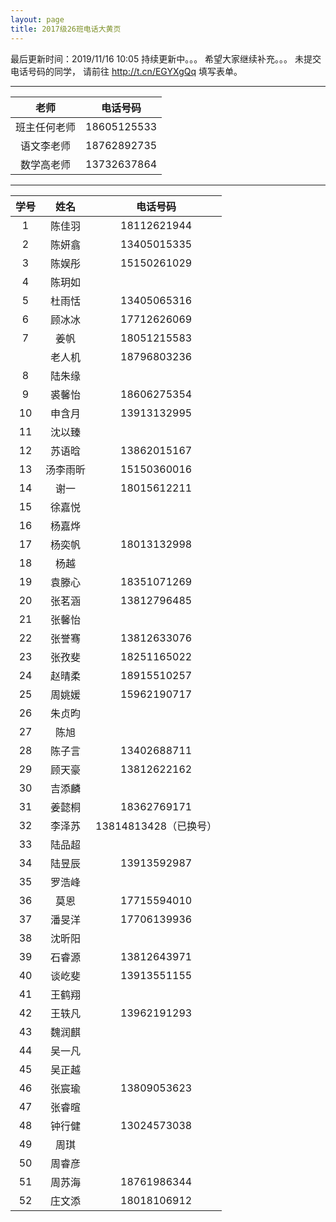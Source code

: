 ```yaml
---
layout: page
title: 2017级26班电话大黄页
---
```


最后更新时间：2019/11/16 10:05
持续更新中。。。
希望大家继续补充。。。
未提交电话号码的同学，
请前往 http://t.cn/EGYXgQq 填写表单。

******

|老师|电话号码|
|:--:|:------:|
|班主任何老师|18605125533|
|语文李老师|18762892735|
|数学高老师|13732637864|

******

| 学号 |   姓名   |       电话号码        |
| :--: | :------: | :-------------------: |
|  1   |  陈佳羽  |      18112621944      |
|  2   |  陈妍翕  |      13405015335      |
|  3   |  陈娱彤  |      15150261029      |
|  4   |  陈玥如  |                       |
|  5   |  杜雨恬  |      13405065316      |
|  6   |  顾冰冰  |      17712626069      |
|  7   |   姜帆   |      18051215583      |
|      |  老人机  |      18796803236      |
|  8   |  陆朱缘  |                       |
|  9   |  裘馨怡  |      18606275354      |
|  10  |  申含月  |      13913132995      |
|  11  |  沈以臻  |                       |
|  12  |  苏语晗  |      13862015167      |
|  13  | 汤李雨昕 |      15150360016      |
|  14  |   谢一   |      18015612211      |
|  15  |  徐嘉悦  |                       |
|  16  |  杨嘉烨  |                       |
|  17  |  杨奕帆  |      18013132998      |
|  18  |   杨越   |                       |
|  19  |  袁滕心  |      18351071269      |
|  20  |  张茗涵  |      13812796485      |
|  21  |  张馨怡  |                       |
|  22  |  张誉骞  |      13812633076      |
|  23  |  张孜斐  |      18251165022      |
|  24  |  赵晴柔  |      18915510257      |
|  25  |  周姚媛  |      15962190717      |
|  26  |  朱贞昀  |                       |
|  27  |   陈旭   |                       |
|  28  |  陈子言  |      13402688711      |
|  29  |  顾天豪  |      13812622162      |
|  30  |  吉添麟  |                       |
|  31  |  姜懿桐  |      18362769171      |
|  32  |  李泽苏  | 13814813428（已换号） |
|  33  |  陆品超  |                       |
|  34  |  陆昱辰  |      13913592987      |
|  35  |  罗浩峰  |                       |
|  36  |   莫恩   |      17715594010      |
|  37  |  潘旻洋  |      17706139936      |
|  38  |  沈昕阳  |                       |
|  39  |  石睿源  |      13812643971      |
|  40  |  谈屹斐  |      13913551155      |
|  41  |  王鹤翔  |                       |
|  42  |  王轶凡  |      13962191293      |
|  43  |  魏润麒  |                       |
|  44  |  吴一凡  |                       |
|  45  |  吴正越  |                       |
|  46  |  张宸瑜  |      13809053623      |
|  47  |  张睿暄  |                       |
|  48  |  钟行健  |      13024573038      |
|  49  |   周琪   |                       |
|  50  |  周睿彦  |                       |
|  51  |  周苏海  |      18761986344      |
|  52  |  庄文添  |      18018106912      |